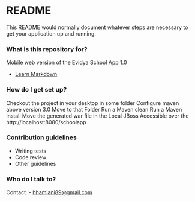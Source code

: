 # README #

This README would normally document whatever steps are necessary to get your application up and running.

### What is this repository for? ###

Mobile web version of the Evidya School App
1.0
* [Learn Markdown](https://bitbucket.org/tutorials/markdowndemo)

### How do I get set up? ###

Checkout the project in your desktop in some folder 
Configure maven above version 3.0
Move to that Folder 
Run a Maven clean 
Run a Maven install
Move the generated war file in the Local JBoss
Accessible over the http://localhost:8080/schoolapp

### Contribution guidelines ###

* Writing tests
* Code review
* Other guidelines

### Who do I talk to? ###

Contact :- hhamlani89@gmail.com

